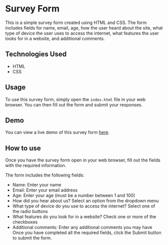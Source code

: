 # Survey Form

This is a simple survey form created using HTML and CSS. The form includes fields for name, email, age, how the user heard about the site, what type of device the user uses to access the internet, what features the user looks for in a website, and additional comments.

## Technologies Used

- HTML
- CSS

## Usage

To use this survey form, simply open the `index.html` file in your web browser. You can then fill out the form and submit your responses.

## Demo

You can view a live demo of this survey form [here](https://example.com/survey-form).

## How to use

Once you have the survey form open in your web browser, fill out the fields with the required information.

The form includes the following fields:

- Name: Enter your name
- Email: Enter your email address
- Age: Enter your age (must be a number between 1 and 100)
- How did you hear about us? Select an option from the dropdown menu
- What type of device do you use to access the internet? Select one of the radio buttons
- What features do you look for in a website? Check one or more of the checkboxes
- Additional comments: Enter any additional comments you may have
Once you have completed all the required fields, click the Submit button to submit the form.
